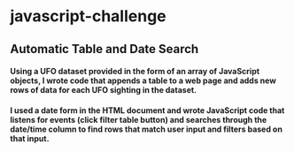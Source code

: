 # javascript-challenge

## Automatic Table and Date Search 

#### Using a UFO dataset provided in the form of an array of JavaScript objects, I wrote code that appends a table to a web page and adds new rows of data for each UFO sighting in the dataset.

#### I used a date form in the HTML document and wrote JavaScript code that listens for events (click filter table button) and searches through the date/time column to find rows that match user input and filters based on that input.
